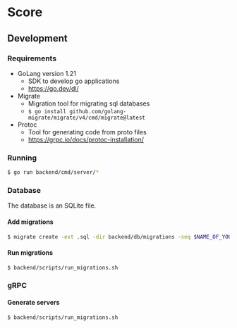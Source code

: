 # Score

## Development

### Requirements

- GoLang version 1.21 
    - SDK to develop go applications
  - https://go.dev/dl/
- Migrate
  - Migration tool for migrating sql databases
  - `$ go install github.com/golang-migrate/migrate/v4/cmd/migrate@latest`
- Protoc
  - Tool for generating code from proto files
  - https://grpc.io/docs/protoc-installation/

### Running

```bash
$ go run backend/cmd/server/*
```

### Database

The database is an SQLite file.

#### Add migrations

```bash
$ migrate create -ext .sql -dir backend/db/migrations -seq $NAME_OF_YOUR_MIGRATION
```

#### Run migrations

```bash
$ backend/scripts/run_migrations.sh
```

### gRPC

#### Generate servers

```bash
$ backend/scripts/run_migrations.sh
```